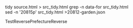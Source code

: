 tidy source.html > src_tidy.html
grep -n data-for src_tidy.html  
sed -n '20815p' src_tidy.html >20812-garden.json

TestReversePrefectureReverse